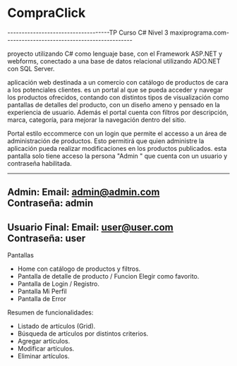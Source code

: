 # CompraClick

------------------------------------TP Curso C# Nivel 3 maxiprograma.com---------------------------------------------

proyecto utilizando C# como lenguaje base, con el Framework ASP.NET y webforms, conectado a una base de datos relacional utilizando ADO.NET con SQL Server.

aplicación web destinada a un comercio con catálogo de  productos de cara a los potenciales clientes. es un portal al que se pueda acceder y navegar los productos ofrecidos, contando con distintos tipos de visualización como pantallas de detalles del producto, con un diseño ameno y pensado en la experiencia de usuario. Además el portal cuenta con filtros por descripción, marca, categoría, para mejorar la navegación dentro del sitio. 



 
 Portal estilo eccommerce con un login que permite el accesso a un área de administración de productos. Esto permitirá que quien administre la aplicación pueda realizar modificaciones en los productos publicados. 
 esta pantalla solo  tiene acceso la persona "Admin " que cuenta  con un usuario y contraseña habilitada.

-------------------------------------------------------------------------------------------------------------------
Admin:
Email: admin@admin.com  
Contraseña: admin
-------------------------------------------------------------------------------------------------------------------
Usuario Final:
Email: user@user.com
Contraseña: user
-------------------------------------------------------------------------------------------------------------------

Pantallas

- Home con catálogo de productos y filtros.
- Pantalla de detalle de producto / Funcion Elegir como favorito.
- Pantalla de Login / Registro.
- Pantalla Mi Perfil 
- Pantalla de Error

Resumen de funcionalidades:

- Listado de artículos (Grid).
- Búsqueda de artículos por distintos criterios.
- Agregar artículos.
- Modificar artículos.
- Eliminar artículos.

